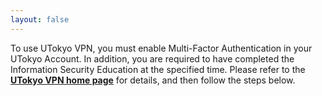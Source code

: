 ```yaml
---
layout: false
---
```


To use UTokyo VPN, you must enable Multi-Factor Authentication in your UTokyo Account. In addition, you are required to have completed the Information Security Education at the specified time. Please refer to the **[UTokyo VPN home page](./)** for details, and then follow the steps below.
